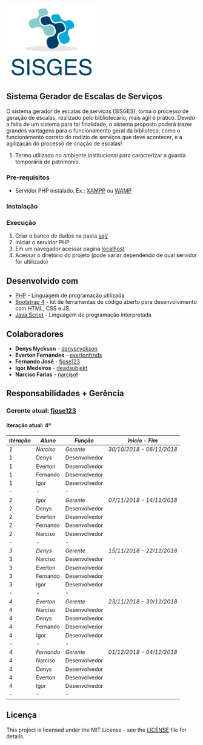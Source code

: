 <img src="img/logotipo.png">


## Sistema Gerador de Escalas de Serviços

  O sistema gerador de escalas de serviços (SISGES), torna o processo de geração de
escalas, realizado pelo bibliotecário, mais ágil e prático. Devido a falta de um sistema para
tal finalidade, o sistema proposto poderá trazer grandes vantagens para o funcionamento
geral da biblioteca, como o funcionamento correto do rodízio de serviços que deve
acontecer, e a agilização do processo de criação de escalas!

1. Termo utilizado no ambiente institucional para caracterizar a guarda temporária de patrimonio.

### Pre-requisitos

* Servidor PHP instalado. Ex.: [XAMPP](https://www.apachefriends.org/download.html) ou [WAMP](http://www.wampserver.com/en/)

### Instalação

### Execução

1. Criar o banco de dados na pasta [sql/](https://github.com/rodrigoaggeu/GP3U/tree/master/sql)
2. Iniciar o servidor PHP
3. Em um navegador acessar pagina [localhost](http://localhost)
4. Acessar o diretório do projeto (pode variar dependendo de qual servidor for ultilizado)

## Desenvolvido com

* [PHP](http://php.net/) - Linguagem de programação utilizada
* [Bootstrap 4](https://getbootstrap.com/) - kit de ferramentas de código aberto para desenvolvimento com HTML, CSS e JS.
* [Java Script](https://www.javascript.com/) - Linguagem de programação interpretada

## Colaboradores

* **Denys Nyckson** - [denysnyckson](https://github.com/denysnyckson)
* **Everton Fernandes** - [evertonfrnds](https://github.com/evertonfrnds)
* **Fernando José** - [fjose123](https://github.com/fjose123)
* **Igor Medeiros** - [deadsubjekt](https://github.com/deadsubjekt)
* **Narciso Farias** - [narcisof](https://github.com/narcisof)

## Responsabilidades + Gerência

### Gerente atual: [fjose123](https://github.com/fjose123)

#### Iteração atual: 4ª

| *Iteração* | *Aluno*     | *Função*      | *Inicio - Fim*          |
| ---------- | ----------- | ------------- | ----------------------- |
| *1*        | *Narciso*   | *Gerente*     |*30/10/2018 - 06/11/2018*|
| 1          | Denys       | Desenvolvedor |                         |
| 1          | Everton     | Desenvolvedor |                         |
| 1          | Fernando    | Desenvolvedor |                         |
| 1          | Igor        | Desenvolvedor |                         |
| -          | -           | -             |                         |
| *2*        | *Igor*      | *Gerente*     |*07/11/2018 - 14/11/2018*|
| 2          | Denys       | Desenvolvedor |                         |
| 2          | Everton     | Desenvolvedor |                         |
| 2          | Fernando    | Desenvolvedor |                         |
| 2          | Narciso     | Desenvolvedor |                         |
| -          | -           | -             |                         |
| *3*        | *Denys*     | *Gerente*     |*15/11/2018 - 22/11/2018*|
| 3          | Narciso     | Desenvolvedor |                         |
| 3          | Everton     | Desenvolvedor |                         |
| 3          | Fernando    | Desenvolvedor |                         |
| 3          | Igor        | Desenvolvedor |                         |
| -          | -           | -             |                         |
| *4*        | *Everton*   | *Gerente*     |*23/11/2018 - 30/11/2018*|
| 4          | Narciso     | Desenvolvedor |                         |
| 4          | Denys       | Desenvolvedor |                         |
| 4          | Fernando    | Desenvolvedor |                         |
| 4          | Igor        | Desenvolvedor |                         |
| -          | -           | -             |                         |
| *4*        | *Fernando*  | *Gerente*     |*01/12/2018 - 04/12/2018*|
| 4          | Narciso     | Desenvolvedor |                         |
| 4          | Denys       | Desenvolvedor |                         |
| 4          | Everton     | Desenvolvedor |                         |
| 4          | Igor        | Desenvolvedor |                         |
| -          | -           | -             |                         |

## Licença

This project is licensed under the MIT License - see the [LICENSE](https://github.com/denysnyckson/SISGES/blob/master/LICENSE) file for details.
